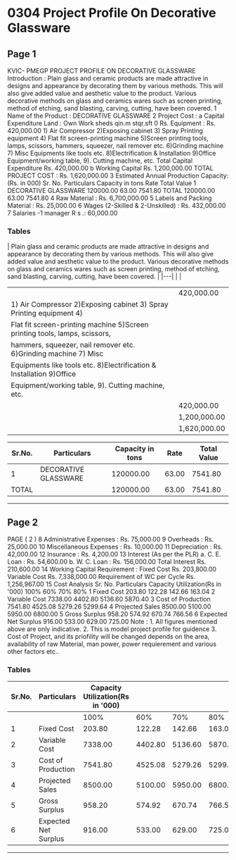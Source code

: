 # 0304 Project Profile On Decorative Glassware

## Page 1

KVIC- PMEGP PROJECT PROFILE ON DECORATIVE GLASSWARE Introduction : Plain glass and ceramic products are made attractive in designs and appearance by decorating them by various methods. This will also give added value and aesthetic value to the product. Various decorative methods on glass and ceramics wares such as screen printing, method of etching, sand blasting, carving, cutting, have been covered. 1 Name of the Product : DECORATIVE GLASSWARE 2 Project Cost : a Capital Expenditure Land : Own Work sheds qin.m stqr.sft 0 Rs. Equipment : Rs. 420,000.00 1) Air Compressor 2)Exposing cabinet 3) Spray Printing equipment 4) Flat fit screen-printing machine 5)Screen printing tools, lamps, scissors, hammers, squeezer, nail remover etc. 6)Grinding machine 7) Misc Equipments like tools etc. 8)Electrification & Installation 9)Office Equipment/working table, 9). Cutting machine, etc. Total Capital Expenditure Rs. 420,000.00 b Working Capital Rs. 1,200,000.00 TOTAL PROJECT COST : Rs. 1,620,000.00 3 Estimated Annual Production Capacity: (Rs. in 000) Sr. No. Particulars Capacity in tons Rate Total Value 1 DECORATIVE GLASSWARE 120000.00 63.00 7541.80 TOTAL 120000.00 63.00 7541.80 4 Raw Material : Rs. 6,700,000.00 5 Labels and Packing Material : Rs. 25,000.00 6 Wages (2-Skilled & 2-Unskilled) : Rs. 432,000.00 7 Salaries -1 manager R s .: 60,000.00

### Tables

| Plain glass and ceramic products are made attractive in designs and appearance by decorating them by
various methods. This will also give added value and aesthetic value to the product. Various decorative
methods on glass and ceramics wares such as screen printing, method of etching, sand blasting, carving,
cutting, have been covered. |
|---|
|  |

|  |  |
|---|---|
|  | 420,000.00 |
| 1) Air Compressor 2)Exposing cabinet 3) Spray Printing equipment 4) |  |
| Flat fit screen-printing machine 5)Screen printing tools, lamps, scissors, |  |
| hammers, squeezer, nail remover etc. 6)Grinding machine 7) Misc |  |
| Equipments like tools etc. 8)Electrification & Installation 9)Office
Equipment/working table, 9). Cutting machine, etc. |  |
|  | 420,000.00 |
|  | 1,200,000.00 |
|  | 1,620,000.00 |

| Sr.No. | Particulars | Capacity in tons | Rate | Total Value |
|---|---|---|---|---|
| 1 | DECORATIVE GLASSWARE | 120000.00 | 63.00 | 7541.80 |
| TOTAL |  | 120000.00 | 63.00 | 7541.80 |

---

## Page 2

PAGE ( 2 ) 8 Administrative Expenses : Rs. 75,000.00 9 Overheads : Rs. 25,000.00 10 Miscellaneous Expenses : Rs. 10,000.00 11 Depreciation : Rs. 42,000.00 12 Insurance : Rs. 4,200.00 13 Interest (As per the PLR) a. C. E. Loan : Rs. 54,600.00 b. W. C. Loan : Rs. 156,000.00 Total Interest Rs. 210,600.00 14 Working Capital Requirement : Fixed Cost Rs. 203,800.00 Variable Cost Rs. 7,338,000.00 Requirement of WC per Cycle Rs. 1,256,967.00 15 Cost Analysis Sr. No. Particulars Capacity Utilization(Rs in '000) 100% 60% 70% 80% 1 Fixed Cost 203.80 122.28 142.66 163.04 2 Variable Cost 7338.00 4402.80 5136.60 5870.40 3 Cost of Production 7541.80 4525.08 5279.26 5299.64 4 Projected Sales 8500.00 5100.00 5950.00 6800.00 5 Gross Surplus 958.20 574.92 670.74 766.56 6 Expected Net Surplus 916.00 533.00 629.00 725.00 Note : 1. All figures mentioned above are only indicative. 2. This is model project profile for guidence 3. Cost of Project, and its priofility will be changed depends on the area, availability of raw Material, man power, power requierement and various other factors etc..

### Tables

| Sr.No. | Particulars | Capacity Utilization(Rs in '000) |  |  |  |
|---|---|---|---|---|---|
|  |  | 100% | 60% | 70% | 80% |
| 1 | Fixed Cost | 203.80 | 122.28 | 142.66 | 163.04 |
| 2 | Variable Cost | 7338.00 | 4402.80 | 5136.60 | 5870.40 |
| 3 | Cost of Production | 7541.80 | 4525.08 | 5279.26 | 5299.64 |
| 4 | Projected Sales | 8500.00 | 5100.00 | 5950.00 | 6800.00 |
| 5 | Gross Surplus | 958.20 | 574.92 | 670.74 | 766.56 |
| 6 | Expected Net Surplus | 916.00 | 533.00 | 629.00 | 725.00 |

---
